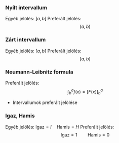 ### Nyílt intervallum
Egyéb jelölés: $]a,b[$
Preferált jelölés:
$$(a,b)$$
### Zárt intervallum
Egyéb jelölés: $[a,b]$
Preferált jelölés:
$$[a,b]$$
### Neumann-Leibnitz formula
Preferált jelölés:
$$\int_{b}^{a}{f(x)}=[F(x)]^a_b$$
- Intervallumok preferált jelölése
### Igaz, Hamis
Egyéb jelölés: $\text{Igaz}=I\quad\text{Hamis}=H$
Preferált jelölés:
$$\text{Igaz}=1\quad\quad\text{Hamis}=0$$